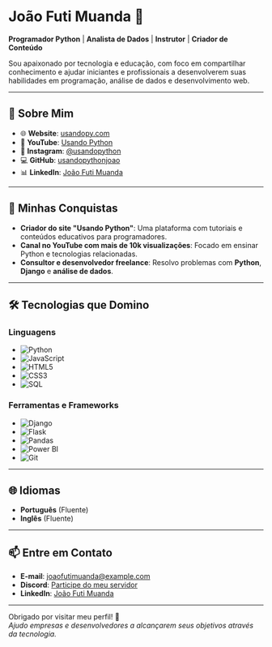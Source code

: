 # João Futi Muanda 👋

**Programador Python** | **Analista de Dados** | **Instrutor** | **Criador de Conteúdo**

Sou apaixonado por tecnologia e educação, com foco em compartilhar conhecimento e ajudar iniciantes e profissionais a desenvolverem suas habilidades em programação, análise de dados e desenvolvimento web.

---

## 💼 Sobre Mim

- 🌐 **Website**: [usandopy.com](https://www.usandopy.com)  
- 🎥 **YouTube**: [Usando Python](https://www.youtube.com/@usandopython)  
- 📸 **Instagram**: [@usandopython](https://www.instagram.com/usandopython/)  
- 💻 **GitHub**: [usandopythonjoao](https://github.com/usandopythonjoao)  
- 📊 **LinkedIn**: [João Futi Muanda](https://www.linkedin.com/in/joao-futi-muanda-16b980175/)  

---

## 🌟 Minhas Conquistas

- **Criador do site "Usando Python"**: Uma plataforma com tutoriais e conteúdos educativos para programadores.  
- **Canal no YouTube com mais de 10k visualizações**: Focado em ensinar Python e tecnologias relacionadas.  
- **Consultor e desenvolvedor freelance**: Resolvo problemas com **Python**, **Django** e **análise de dados**.  

---

## 🛠️ Tecnologias que Domino

### Linguagens
- ![Python](https://img.shields.io/badge/Python-3776AB?style=flat-square&logo=python&logoColor=white)
- ![JavaScript](https://img.shields.io/badge/JavaScript-F7DF1E?style=flat-square&logo=javascript&logoColor=black)
- ![HTML5](https://img.shields.io/badge/HTML5-E34F26?style=flat-square&logo=html5&logoColor=white)
- ![CSS3](https://img.shields.io/badge/CSS3-1572B6?style=flat-square&logo=css3&logoColor=white)
- ![SQL](https://img.shields.io/badge/SQL-003B57?style=flat-square&logo=postgresql&logoColor=white)

### Ferramentas e Frameworks
- ![Django](https://img.shields.io/badge/Django-092E20?style=flat-square&logo=django&logoColor=white)
- ![Flask](https://img.shields.io/badge/Flask-000000?style=flat-square&logo=flask&logoColor=white)
- ![Pandas](https://img.shields.io/badge/Pandas-150458?style=flat-square&logo=pandas&logoColor=white)
- ![Power BI](https://img.shields.io/badge/Power%20BI-F2C811?style=flat-square&logo=powerbi&logoColor=white)
- ![Git](https://img.shields.io/badge/Git-F05032?style=flat-square&logo=git&logoColor=white)

---

## 🌐 Idiomas
- **Português** (Fluente)  
- **Inglês** (Fluente)  

---

## 📫 Entre em Contato
- **E-mail**: [joaofutimuanda@example.com](mailto:joaofutimuanda@example.com)  
- **Discord**: [Participe do meu servidor](https://discord.gg/9WGzkZW5)  
- **LinkedIn**: [João Futi Muanda](https://www.linkedin.com/in/joao-futi-muanda-16b980175/)  

---

Obrigado por visitar meu perfil! 🚀  
_Ajudo empresas e desenvolvedores a alcançarem seus objetivos através da tecnologia._
